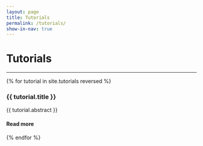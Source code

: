 ```yaml
---
layout: page
title: Tutorials
permalink: /tutorials/
show-in-nav: true
---
```


# Tutorials
---

<div class="page-section">
  <div class="tutorials-grid card-grid">
    {% for tutorial in site.tutorials reversed %}
      <div class="card-grid__card">
        <h3>{{ tutorial.title }}</h3>
        <p>{{ tutorial.abstract }}</p>
        <div class="card-grid__card__footer">
          <h4>Read more</h4>
          <a aria-label="Read more button" href="{{ tutorial.url }}" class="card-grid__card__footer__next-btn">
            <i class="fas fa-chevron-right"></i>
          </a>
        </div>
      </div>
    {% endfor %}
  </div>
</div>
